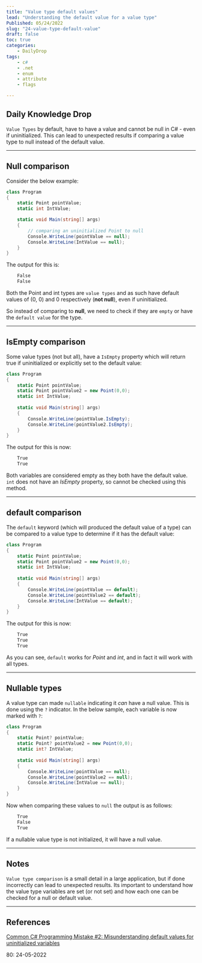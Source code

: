 ```yaml
---
title: "Value type default values"
lead: "Understanding the default value for a value type"
Published: 05/24/2022
slug: "24-value-type-default-value"
draft: false
toc: true
categories:
    - DailyDrop
tags:
    - c#
    - .net
    - enum
    - attribute
    - flags

---
```


## Daily Knowledge Drop

`Value Types` by default, have to have a value and cannot be null in C# - even if uninitialized. This can lead to unexpected results if comparing a value type to null instead of the default value.

---

## Null comparison 

Consider the below example:

``` csharp
class Program
{
    static Point pointValue;
    static int IntValue;

    static void Main(string[] args)
    {
        // comparing an uninitialized Point to null
        Console.WriteLine(pointValue == null);  
        Console.WriteLine(IntValue == null);  
    }
}
```

The output for this is:

``` powershell
    False
    False
```

Both the Point and int types are `value types` and as such have default values of (0, 0) and 0 respectively (**not null**), even if uninitialized.

So instead of comparing to **null**, we need to check if they are `empty` or have the `default value` for the type.

---

## IsEmpty comparison

Some value types (not but all), have a `IsEmpty` property which will return true if uninitialized or explicitly set to the default value:

``` csharp
class Program
{
    static Point pointValue;
    static Point pointValue2 = new Point(0,0);
    static int IntValue;
    
    static void Main(string[] args)
    {
        Console.WriteLine(pointValue.IsEmpty);    
        Console.WriteLine(pointValue2.IsEmpty);   
    }
}
```

The output for this is now:

``` powershell
    True
    True
```

Both variables are considered empty as they both have the default value. `int` does not have an _IsEmpty_ property, so cannot be checked using this method.

---

## default comparison

The `default` keyword (which will produced the default value of a type) can be compared to a value type to determine if it has the default value:

``` csharp
class Program
{
    static Point pointValue;
    static Point pointValue2 = new Point(0,0);
    static int IntValue;
    
    static void Main(string[] args)
    {
        Console.WriteLine(pointValue == default);  
        Console.WriteLine(pointValue2 == default); 
        Console.WriteLine(IntValue == default); 
    }
}
```

The output for this is now:

``` powershell
    True
    True
    True
```

As you can see, `default` works for _Point_ and _int_, and in fact it will work with all types.

---

## Nullable types

A value type can made `nullable` indicating it _can_ have a null value. This is done using the `?` indicator. In the below sample, each variable is now marked with `?`:

``` csharp
class Program
{
    static Point? pointValue;
    static Point? pointValue2 = new Point(0,0);
    static int? IntValue;
    
    static void Main(string[] args)
    {
        Console.WriteLine(pointValue == null);
        Console.WriteLine(pointValue2 == null);
        Console.WriteLine(IntValue == null);    
    }
}
```

Now when comparing these values to `null` the output is as follows:

``` powershell
    True
    False
    True
```

If a nullable value type is not initialized, it will have a null value.

---

## Notes

`Value type comparison` is a small detail in a large application, but if done incorrectly can lead to unexpected results. Its important to understand how the value type variables are set (or not set) and how each one can be checked for a null or default value.

---

## References

[Common C# Programming Mistake #2: Misunderstanding default values for uninitialized variables](https://www.toptal.com/c-sharp/top-10-mistakes-that-c-sharp-programmers-make)  

<?# DailyDrop ?>80: 24-05-2022<?#/ DailyDrop ?>
